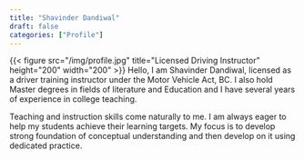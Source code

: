 ```yaml
---
title: "Shavinder Dandiwal"
draft: false
categories: ["Profile"]
---
```


{{< figure src="/img/profile.jpg" title="Licensed Driving Instructor" height="200" width="200" >}}
Hello, I am Shavinder Dandiwal, licensed as a driver training instructor under the Motor Vehicle Act, BC. I also hold Master degrees in fields of literature and Education and I have several years of experience in college teaching. 

Teaching and instruction skills come naturally to me. I am always eager to help my students achieve their learning targets. My focus is to develop strong foundation of conceptual understanding and then develop on it using dedicated practice.

